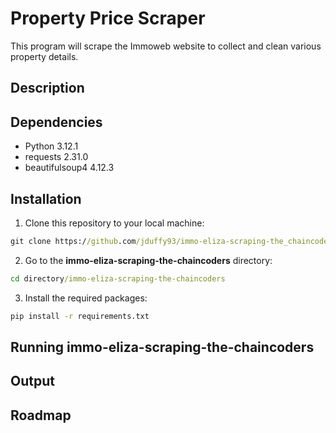 # Property Price Scraper

This program will scrape the Immoweb website to collect and clean various property details.

## Description


## Dependencies

* Python 3.12.1
* requests 2.31.0
* beautifulsoup4 4.12.3

## Installation

1. Clone this repository to your local machine:

```cmd
git clone https://github.com/jduffy93/immo-eliza-scraping-the_chaincoders.git
```
2. Go to the **immo-eliza-scraping-the-chaincoders** directory:

```cmd
cd directory/immo-eliza-scraping-the-chaincoders
```

3. Install the required packages:

```cmd
pip install -r requirements.txt
```


## Running immo-eliza-scraping-the-chaincoders


## Output


## Roadmap
